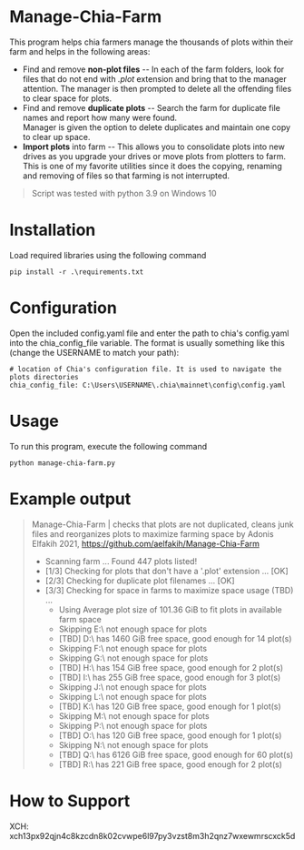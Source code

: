 ﻿# Manage-Chia-Farm
This program helps chia farmers manage the thousands of plots within their farm and helps in the following areas:
  * Find and remove **non-plot files** --  In each of the farm folders, look for files that do not end with *.plot* 
    extension and bring that to the manager attention.  The manager is then prompted to delete all the offending 
    files to clear space for plots.
  * Find and remove  **duplicate plots** -- Search the farm for duplicate file names and report how many were found.  
    Manager is given the option to delete duplicates and maintain one copy to clear up space.
  * **Import plots** into farm -- This allows you to consolidate plots into new drives as you upgrade your drives or 
    move plots from plotters to farm.  This is one of my favorite utilities since it does the copying, renaming and 
    removing of files so that farming is not interrupted.   

> Script was tested with python 3.9 on Windows 10 


# Installation

Load required libraries using the following command

`pip install -r .\requirements.txt`

# Configuration

Open the included config.yaml file and enter the path to chia's config.yaml into the chia_config_file variable. The format is usually something like this (change the USERNAME to match your path):

```
# location of Chia's configuration file. It is used to navigate the plots directories
chia_config_file: C:\Users\USERNAME\.chia\mainnet\config\config.yaml
```


# Usage
To run this program, execute the following command

`python manage-chia-farm.py`


# Example output
> Manage-Chia-Farm | checks that plots are not duplicated, cleans junk files and reorganizes plots to maximize farming space
by Adonis Elfakih 2021, https://github.com/aelfakih/Manage-Chia-Farm
>
>* Scanning farm ... Found  447 plots listed!
>* [1/3] Checking for plots that don't have a '.plot' extension ... [OK]
>* [2/3] Checking for duplicate plot filenames ... [OK]
>* [3/3] Checking for space in farms to maximize space usage (TBD) ...
>    * Using Average plot size of 101.36 GiB to fit plots in available farm space
>    * Skipping E:\ not enough space for plots
>    * [TBD] D:\ has 1460 GiB free space, good enough for 14 plot(s)
>    * Skipping F:\ not enough space for plots
>    * Skipping G:\ not enough space for plots
>    * [TBD] H:\ has 154 GiB free space, good enough for 2 plot(s)
>    * [TBD] I:\ has 255 GiB free space, good enough for 3 plot(s)
>    * Skipping J:\ not enough space for plots
>    * Skipping L:\ not enough space for plots
>    * [TBD] K:\ has 120 GiB free space, good enough for 1 plot(s)
>    * Skipping M:\ not enough space for plots
>    * Skipping P:\ not enough space for plots
>    * [TBD] O:\ has 120 GiB free space, good enough for 1 plot(s)
>    * Skipping N:\ not enough space for plots
>    * [TBD] Q:\ has 6126 GiB free space, good enough for 60 plot(s)
>    * [TBD] R:\ has 221 GiB free space, good enough for 2 plot(s)

# How to Support
XCH: xch13px92qjn4c8kzcdn8k02cvwpe6l97py3vzst8m3h2qnz7wxewmrscxck5d

